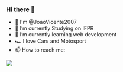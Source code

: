 ### Hi there 👋
- 👀 I'm @JoaoVicente2007
- 🔭 I’m currently Studying on IFPR
- 🌱 I’m currently learning web development
- 🏎️ I love Cars and Motosport
- 📫 How to reach me:

<a href="(https://www.instagram.com/jv.vicente_/)" target="_blank"><img src="https://img.shields.io/badge/-Instagram-%23E4405F?style=for-the-badge&logo=instagram&logoColor=white" target="_blank"></a>
